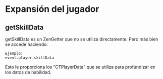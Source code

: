 # Expansión del jugador

## getSkillData

getSkillData es un ZenGetter que no se utiliza directamente. Pero más bien se accede haciendo:

    Ejemplo:
    event.player.skillData
    

Esto le proporciona los "CTPlayerData" que se utiliza para profundizar en los datos de habilidad.